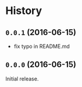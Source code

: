 # History

## `0.0.1` (2016-06-15)

  * fix typo in README.md

## `0.0.0` (2016-06-15)

Initial release.
